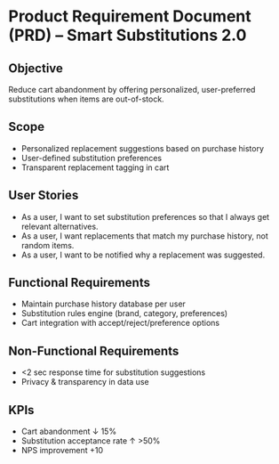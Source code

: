# Product Requirement Document (PRD) – Smart Substitutions 2.0

## Objective
Reduce cart abandonment by offering personalized, user-preferred substitutions when items are out-of-stock.

## Scope
- Personalized replacement suggestions based on purchase history
- User-defined substitution preferences
- Transparent replacement tagging in cart

## User Stories
- As a user, I want to set substitution preferences so that I always get relevant alternatives.
- As a user, I want replacements that match my purchase history, not random items.
- As a user, I want to be notified why a replacement was suggested.

## Functional Requirements
- Maintain purchase history database per user
- Substitution rules engine (brand, category, preferences)
- Cart integration with accept/reject/preference options

## Non-Functional Requirements
- <2 sec response time for substitution suggestions
- Privacy & transparency in data use

## KPIs
- Cart abandonment ↓ 15%
- Substitution acceptance rate ↑ >50%
- NPS improvement +10
